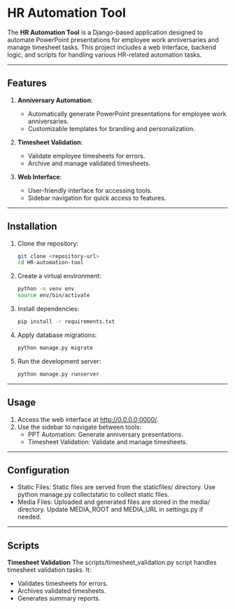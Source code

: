 # HR Automation Tool

The **HR Automation Tool** is a Django-based application designed to automate PowerPoint presentations for employee work anniversaries and manage timesheet tasks. This project includes a web interface, backend logic, and scripts for handling various HR-related automation tasks.

---

## Features

1. **Anniversary Automation**:
   - Automatically generate PowerPoint presentations for employee work anniversaries.
   - Customizable templates for branding and personalization.

2. **Timesheet Validation**:
   - Validate employee timesheets for errors.
   - Archive and manage validated timesheets.

3. **Web Interface**:
   - User-friendly interface for accessing tools.
   - Sidebar navigation for quick access to features.

---

## Installation

1. Clone the repository:
   ```bash
   git clone <repository-url>
   cd HR-automation-tool

2. Create a virtual environment:
   ```bash
   python -m venv env
   source env/bin/activate

3. Install dependencies:
   ```bash
   pip install -r requirements.txt

4. Apply database migrations:    
   ```bash
   python manage.py migrate

5. Run the development server:
   ```bash
   python manage.py runserver

---   

## Usage

1. Access the web interface at http://0.0.0.0:0000/.
2. Use the sidebar to navigate between tools:
   - PPT Automation: Generate anniversary presentations.
   - Timesheet Validation: Validate and manage timesheets.

---

## Configuration

- Static Files: Static files are served from the staticfiles/ directory. Use python manage.py collectstatic to collect static files.
- Media Files: Uploaded and generated files are stored in the media/ directory. Update MEDIA_ROOT and MEDIA_URL in settings.py if needed.

---

## Scripts
**Timesheet Validation**
 The scripts/timesheet_validation.py script handles timesheet validation tasks. It:
   - Validates timesheets for errors.
   - Archives validated timesheets.
   - Generates summary reports.


   
